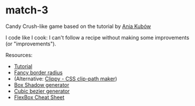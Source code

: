 # match-3

Candy Crush-like game based on the tutorial by [Ania Kubów](https://www.javascriptgames.online/)


I code like I cook: I can't follow a recipe without making some improvements (or "improvements").

Resources:
* [Tutorial](https://www.youtube.com/watch?v=XD5sZWxwJUk)
* [Fancy border radius](https://9elements.github.io/fancy-border-radius/)
* (Alternative: [Clippy - CSS clip-path maker](https://bennettfeely.com/clippy/))
* [Box Shadow generator](https://html-css-js.com/css/generator/box-shadow/)
* [Cubic bezier generator](https://cubic-bezier.com/)
* [FlexBox Cheat Sheet](https://flexbox.malven.co/)